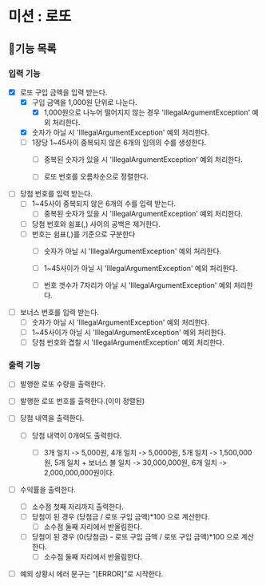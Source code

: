 # **미션 : 로또**

## **📜기능 목록**
 
### 입력 기능
- [x] 로또 구입 금액을 입력 받는다.
  - [x] 구입 금액을 1,000원 단위로 나눈다.
    - [x] 1,000원으로 나누어 떨어지지 않는 경우 'IllegalArgumentException' 예외 처리한다.
  - [x] 숫자가 아닐 시 'IllegalArgumentException' 예외 처리한다.
  - [ ] 1장당 1~45사이 중복되지 않은 6개의 임의의 수를 생성한다.
    - [ ] 중복된 숫자가 있을 시 'IllegalArgumentException' 예외 처리한다.
    - [ ] 로또 번호를 오름차순으로 정렬한다.


- [ ] 당첨 번호를 입력 받는다.
  - [ ] 1~45사이 중복되지 않은 6개의 수를 입력 받는다.
    - [ ] 중복된 숫자가 있을 시 'IllegalArgumentException' 예외 처리한다.
  - [ ] 당첨 번호와 쉼표(,) 사이의 공백은 제거한다.
  - [ ] 번호는 쉼표(,)를 기준으로 구분한다
    - [ ] 숫자가 아닐 시 'IllegalArgumentException' 예외 처리한다.
    - [ ] 1~45사이가 아닐 시 'IllegalArgumentException' 예외 처리한다.
    - [ ] 번호 갯수가 7자리가 아닐 시 'IllegalArgumentException' 예외 처리한다.


- [ ] 보너스 번호를 입력 받는다.
  - [ ] 숫자가 아닐 시 'IllegalArgumentException' 예외 처리한다.
  - [ ] 1~45사이가 아닐 시 'IllegalArgumentException' 예외 처리한다.
  - [ ] 당첨 번호와 겹칠 시 'IllegalArgumentException' 예외 처리한다.

### 출력 기능
- [ ] 발행한 로또 수량을 출력한다.


- [ ] 발행한 로또 번호를 출력한다.(이미 정렬된)


- [ ] 당첨 내역을 출력한다.
  - [ ] 당첨 내역이 0개여도 출력한다.
    - [ ] 3개 일치 -> 5,000원, 4개 일치 -> 5,0000원, 5개 일치 -> 1,500,000원, 
          5개 일치 + 보너스 볼 일치 -> 30,000,000원, 6개 일치 -> 2,000,000,000원이다.


- [ ] 수익률을 출력한다.
  - [ ] 소수점 첫째 자리까지 출력한다.
  - [ ] 당첨이 된 경우 (당첨금 / 로또 구입 금액)*100 으로 계산한다.
    - [ ] 소수점 둘째 자리에서 반올림한다.
  - [ ] 당첨이 된 경우 (0(당첨금) - 로또 구입 금액 / 로또 구입 금액)*100 으로 계산한다.
    - [ ] 소수점 둘째 자리에서 반올림한다.
- [ ] 예외 상황시 에러 문구는 "[ERROR]"로 시작한다.
  

